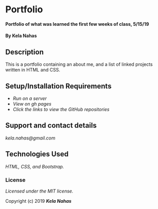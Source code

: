 # Portfolio

#### Portfolio of what was learned the first few weeks of class, 5/15/19

#### By Kela Nahas

## Description

This is a portfolio containing an about me, and a list of linked projects written in HTML and CSS.

## Setup/Installation Requirements

* _Run on a server_
* _View on gh pages_
* _Click the links to view the GitHub repositories_


## Support and contact details

_kela.nahas@gmail.com_

## Technologies Used

_HTML, CSS, and Bootstrap._

### License

*Licensed under the MIT license.*

Copyright (c) 2019 **_Kela Nahas_**

